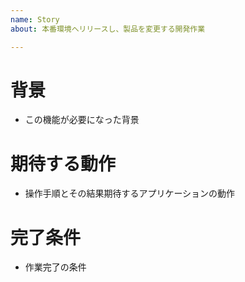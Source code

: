 ```yaml
---
name: Story
about: 本番環境へリリースし、製品を変更する開発作業

---
```


# 背景
- この機能が必要になった背景

# 期待する動作
- 操作手順とその結果期待するアプリケーションの動作

# 完了条件
- 作業完了の条件